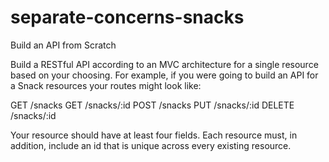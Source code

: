 # separate-concerns-snacks

Build an API from Scratch

Build a RESTful API according to an MVC architecture for a single resource based on your choosing. For example, if you were going to build an API for a Snack resources your routes might look like:

GET /snacks
GET /snacks/:id
POST /snacks
PUT /snacks/:id
DELETE /snacks/:id

Your resource should have at least four fields. Each resource must, in addition, include an id that is unique across every existing resource.
